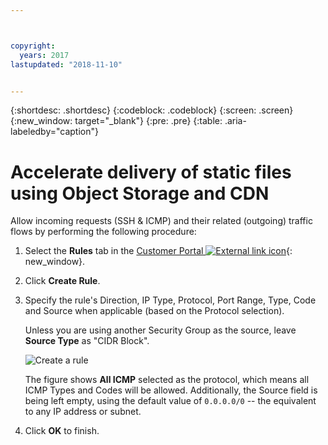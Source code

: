 ```yaml
---



copyright:
  years: 2017
lastupdated: "2018-11-10"


---
```


{:shortdesc: .shortdesc}
{:codeblock: .codeblock}
{:screen: .screen}
{:new_window: target="_blank"}
{:pre: .pre}
{:table: .aria-labeledby="caption"}

# Accelerate delivery of static files using Object Storage and CDN
Allow incoming requests (SSH & ICMP) and their related (outgoing) traffic flows by performing the following procedure:

1. Select the **Rules** tab in the [Customer Portal ![External link icon](../../icons/launch-glyph.svg "External link icon")](https://control.softlayer.com/){: new_window}.2.	Click **Create Rule**.
3.	Specify the rule's Direction, IP Type, Protocol, Port Range, Type, Code and Source when applicable (based on the Protocol selection). 

	Unless you are using another Security Group as the source, leave **Source Type** as "CIDR Block".
	
	![Create a rule](rule_sg.jpg)

	The figure shows **All ICMP** selected as the protocol, which means all ICMP Types and Codes will be allowed. Additionally, the Source field is being left empty, using the default value of `0.0.0.0/0` -- the equivalent to any IP address or subnet.

4.	Click **OK** to finish.